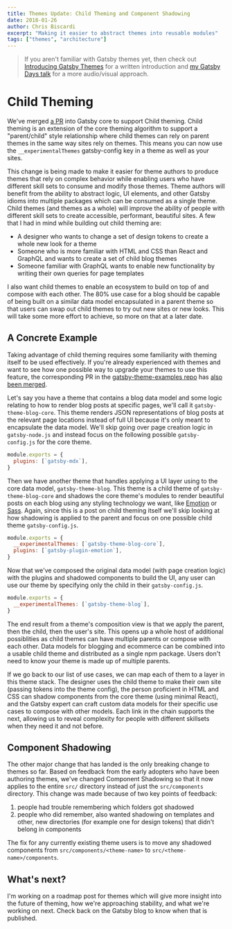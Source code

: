 ```yaml
---
title: Themes Update: Child Theming and Component Shadowing
date: 2018-01-26
author: Chris Biscardi
excerpt: "Making it easier to abstract themes into reusable modules"
tags: ["themes", "architecture"]
---
```


> If you aren't familiar with Gatsby themes yet, then check out [Introducing
> Gatsby
> Themes](https://www.gatsbyjs.org/blog/2018-11-11-introducing-gatsby-themes/)
> for a written introduction and [my Gatsby Days
> talk](https://www.youtube.com/watch?v=wX84vXBpMR8) for a more audio/visual
> approach.

# Child Theming

We've merged [a PR](https://github.com/gatsbyjs/gatsby/pull/10787) into Gatsby
core to support Child theming. Child theming is an extension of the core theming
algorithm to support a "parent/child" style relationship where child themes can
rely on parent themes in the same way sites rely on themes. This means you can
now use the `__experimentalThemes` gatsby-config key in a theme as well as your
sites.

This change is being made to make it easier for theme authors to produce themes
that rely on complex behavior while enabling users who have different skill sets
to consume and modify those themes. Theme authors will benefit from the ability
to abstract logic, UI elements, and other Gatsby idioms into multiple packages
which can be consumed as a single theme. Child themes (and themes as a whole)
will improve the ability of people with different skill sets to create
accessible, performant, beautiful sites. A few that I had in mind while building
out child theming are:

- A designer who wants to change a set of design tokens to create a whole new
  look for a theme
- Someone who is more familiar with HTML and CSS than React and GraphQL and
  wants to create a set of child blog themes
- Someone familiar with GraphQL wants to enable new functionality by writing
  their own queries for page templates

I also want child themes to enable an ecosystem to build on top of and compose
with each other. The 80% use case for a blog should be capable of being built on
a similar data model encapsulated in a parent theme so that users can swap out
child themes to try out new sites or new looks. This will take some more effort
to achieve, so more on that at a later date.

## A Concrete Example

Taking advantage of child theming requires some familiarity with theming itself
to be used effectively. If you're already experienced with themes and want to
see how one possible way to upgrade your themes to use this feature, the
corresponding PR in the [gatsby-theme-examples
repo](https://github.com/ChristopherBiscardi/gatsby-theme-examples) has [also
been
merged](https://github.com/ChristopherBiscardi/gatsby-theme-examples/pull/13).

Let's say you have a theme that contains a blog data model and some logic
relating to how to render blog posts at specific pages, we'll call it
`gatsby-theme-blog-core`. This theme renders JSON representations of blog posts
at the relevant page locations instead of full UI because it's only meant to
encapsulate the data model. We'll skip going over page creation logic in
`gatsby-node.js` and instead focus on the following possible `gatsby-config.js`
for the core theme.

```js:title=gatsby-theme-blog-core/gatsby-config.js
module.exports = {
  plugins: [`gatsby-mdx`],
}
```

Then we have another theme that handles applying a UI layer using to the core
data model, `gatsby-theme-blog`. This theme is a child theme of
`gatsby-theme-blog-core` and shadows the core theme's modules to render
beautiful posts on each blog using any styling technology we want, like
[Emotion](https://emotion.sh/) or [Sass](https://sass-lang.com/). Again, since
this is a post on child theming itself we'll skip looking at how shadowing is
applied to the parent and focus on one possible child theme `gatsby-config.js`.

```js:title=gatsby-theme-blog/gatsby-config.js
module.exports = {
  __experimentalThemes: [`gatsby-theme-blog-core`],
  plugins: [`gatsby-plugin-emotion`],
}
```

Now that we've composed the original data model (with page creation logic) with
the plugins and shadowed components to build the UI, any user can use our theme
by specifying only the child in their `gatsby-config.js`.

```js:title=my-site/gatsby-config.js
module.exports = {
  __experimentalThemes: [`gatsby-theme-blog`],
}
```

The end result from a theme's composition view is that we apply the parent, then
the child, then the user's site. This opens up a whole host of additional
possiblities as child themes can have multiple parents or compose with each
other. Data models for blogging and ecommerce can be combined into a usable
child theme and distributed as a single npm package. Users don't need to know
your theme is made up of multiple parents.

If we go back to our list of use cases, we can map each of them to a layer in
this theme stack. The designer uses the child theme to make their own site
(passing tokens into the theme config), the person proficient in HTML and CSS
can shadow components from the core theme (using minimal React), and the Gatsby
expert can craft custom data models for their specific use cases to compose with
other models. Each link in the chain supports the next, allowing us to reveal
complexity for people with different skillsets when they need it and not before.

## Component Shadowing

The other major change that has landed is the only breaking change to themes so
far. Based on feedback from the early adopters who have been authoring themes,
we've changed Component Shadowing so that it now applies to the entire `src/`
directory instead of just the `src/components` directory. This change was made
because of two key points of feedback:

1. people had trouble remembering which folders got shadowed
2. people who did remember, also wanted shadowing on templates and other, new
   directories (for example one for design tokens) that didn't belong in
   components

The fix for any currently existing theme users is to move any shadowed
components from `src/components/<theme-name>` to `src/<theme-name>/components`.

## What's next?

I'm working on a roadmap post for themes which will give more insight into the
future of theming, how we're approaching stability, and what we're working on
next. Check back on the Gatsby blog to know when that is published.
